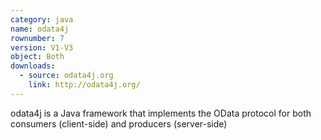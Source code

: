 ```yaml
---
category: java
name: odata4j
rownumber: 7
version: V1-V3
object: Both
downloads:
  - source: odata4j.org
    link: http://odata4j.org/
---
```

odata4j is a Java framework that implements the OData protocol for both consumers (client-side) and producers (server-side)
